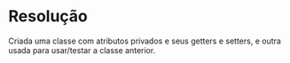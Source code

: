 # Resolução

Criada uma classe com atributos privados e seus getters e setters, e outra usada para usar/testar a classe anterior.